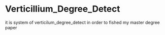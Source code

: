 # Verticillium_Degree_Detect
it is system of verticilum_degree_detect in order to fished my master degree paper
